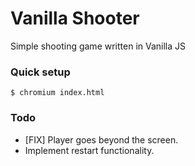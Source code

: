 # Vanilla Shooter
Simple shooting game written in Vanilla JS

### Quick setup
```console
$ chromium index.html
```

### Todo
- [FIX] Player goes beyond the screen.
- Implement restart functionality.

